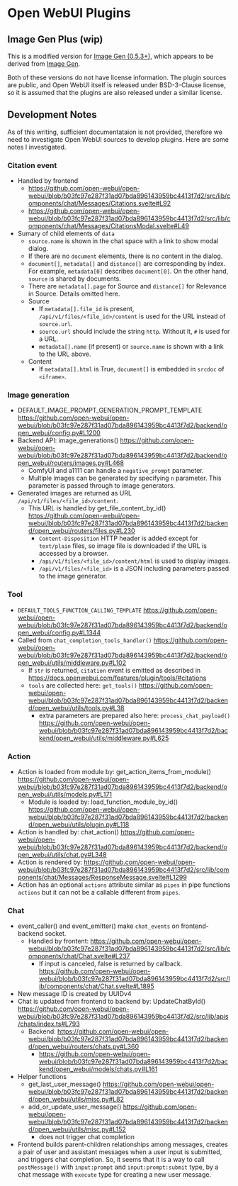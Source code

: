 # Open WebUI Plugins

## Image Gen Plus (wip)

This is a modified version for [Image Gen (0.5.3+)](https://openwebui.com/t/justinrahb/image_gen), which appears to be derived from [Image Gen](https://openwebui.com/t/jayhay123/image_gen).

Both of these versions do not have license information. The plugin sources are public, and Open WebUI itself is released under BSD-3-Clause license, so it is assumed that the plugins are also released under a similar license.

## Development Notes

As of this writing, sufficient documentataion is not provided, therefore we need to investigate Open WebUI sources to develop plugins. Here are some notes I investigated.

### Citation event

* Handled by frontend
  * https://github.com/open-webui/open-webui/blob/b03fc97e287f31ad07bda896143959bc4413f7d2/src/lib/components/chat/Messages/Citations.svelte#L92
  * https://github.com/open-webui/open-webui/blob/b03fc97e287f31ad07bda896143959bc4413f7d2/src/lib/components/chat/Messages/CitationsModal.svelte#L49
* Sumary of child elements of `data`
  * `source.name` is shown in the chat space with a link to show modal dialog.
  * If there are no `document` elements, there is no content in the dialog.
  * `document[]`, `metadata[]` and `distance[]` are corresponding by index. For example, `metadata[0]` describes `document[0]`. On the other hand, `source` is shared by documents.
  * There are `metadata[].page` for Source and `distance[]` for Relevance in Source. Details omitted here.
  * Source
    * If `metadata[].file_id` is present, `/api/v1/files/<file_id>/content` is used for the URL instead of `source.url`.
    * `source.url` should include the string `http`. Without it, `#` is used for a URL.
    * `metadata[].name` (if present) or `source.name` is shown with a link to the URL above.
  * Content
    * If `metadata[].html` is True, `document[]` is embedded in `srcdoc` of `<iframe>`.

### Image generation

* DEFAULT_IMAGE_PROMPT_GENERATION_PROMPT_TEMPLATE
https://github.com/open-webui/open-webui/blob/b03fc97e287f31ad07bda896143959bc4413f7d2/backend/open_webui/config.py#L1200
* Backend API: image_generations()
https://github.com/open-webui/open-webui/blob/b03fc97e287f31ad07bda896143959bc4413f7d2/backend/open_webui/routers/images.py#L468
  * ComfyUI and a1111 can handle a `negative_prompt` parameter.
  * Multiple images can be generated by specifying `n` parameter. This parameter is passed through to image generators.
* Generated images are returned as URL `/api/v1/files/<file_id>/content`.
  * This URL is handled by get_file_content_by_id() https://github.com/open-webui/open-webui/blob/b03fc97e287f31ad07bda896143959bc4413f7d2/backend/open_webui/routers/files.py#L230
    * `Content-Disposition` HTTP header is added except for `text/plain` files, so image file is downloaded if the URL is accessed by a browser.
    * `/api/v1/files/<file_id>/content/html` is used to display images.
    * `/api/v1/files/<file_id>` is a JSON including parameters passed to the image generator.

### Tool

* `DEFAULT_TOOLS_FUNCTION_CALLING_TEMPLATE`
https://github.com/open-webui/open-webui/blob/b03fc97e287f31ad07bda896143959bc4413f7d2/backend/open_webui/config.py#L1344
* Called from `chat_completion_tools_handler()`
https://github.com/open-webui/open-webui/blob/b03fc97e287f31ad07bda896143959bc4413f7d2/backend/open_webui/utils/middleware.py#L102
  * If `str` is returned, `citation` event is emitted as described in https://docs.openwebui.com/features/plugin/tools/#citations
  * `tools` are collected here: `get_tools()` https://github.com/open-webui/open-webui/blob/b03fc97e287f31ad07bda896143959bc4413f7d2/backend/open_webui/utils/tools.py#L38
    * extra parameters are prepared also here: `process_chat_payload()` https://github.com/open-webui/open-webui/blob/b03fc97e287f31ad07bda896143959bc4413f7d2/backend/open_webui/utils/middleware.py#L625

### Action

* Action is loaded from module by: get_action_items_from_module() https://github.com/open-webui/open-webui/blob/b03fc97e287f31ad07bda896143959bc4413f7d2/backend/open_webui/utils/models.py#L171
  * Module is loaded by: load_function_module_by_id() https://github.com/open-webui/open-webui/blob/b03fc97e287f31ad07bda896143959bc4413f7d2/backend/open_webui/utils/plugin.py#L118
* Action is handled by: chat_action() https://github.com/open-webui/open-webui/blob/b03fc97e287f31ad07bda896143959bc4413f7d2/backend/open_webui/utils/chat.py#L348
* Action is rendered by: https://github.com/open-webui/open-webui/blob/b03fc97e287f31ad07bda896143959bc4413f7d2/src/lib/components/chat/Messages/ResponseMessage.svelte#L1299
* Action has an optional `actions` attribute similar as `pipes` in pipe functions `actions` but it can not be a callable different from `pipes`.

### Chat

* event_caller() and event_emitter() make `chat_events` on frontend-backend socket.
  * Handled by frontent: https://github.com/open-webui/open-webui/blob/b03fc97e287f31ad07bda896143959bc4413f7d2/src/lib/components/chat/Chat.svelte#L237
    * If input is canceled, false is returned by callback. https://github.com/open-webui/open-webui/blob/b03fc97e287f31ad07bda896143959bc4413f7d2/src/lib/components/chat/Chat.svelte#L1895
* New message ID is created by UUIDv4
* Chat is updated from frontend to backend by: UpdateChatById() https://github.com/open-webui/open-webui/blob/b03fc97e287f31ad07bda896143959bc4413f7d2/src/lib/apis/chats/index.ts#L793
  * Backend: https://github.com/open-webui/open-webui/blob/b03fc97e287f31ad07bda896143959bc4413f7d2/backend/open_webui/routers/chats.py#L360
    * https://github.com/open-webui/open-webui/blob/b03fc97e287f31ad07bda896143959bc4413f7d2/backend/open_webui/models/chats.py#L161
* Helper functions
  * get_last_user_message() https://github.com/open-webui/open-webui/blob/b03fc97e287f31ad07bda896143959bc4413f7d2/backend/open_webui/utils/misc.py#L82
  * add_or_update_user_message() https://github.com/open-webui/open-webui/blob/b03fc97e287f31ad07bda896143959bc4413f7d2/backend/open_webui/utils/misc.py#L152
    * does not trigger chat completion
* Frontend builds parent-children relationships among messages, creates a pair of user and assistant messages when a user input is submitted, and triggers chat completion. So, it seems that it is a way to call `postMessage()` with `input:prompt` and `input:prompt:submit` type, by a chat message with `execute` type for creating a new user message.